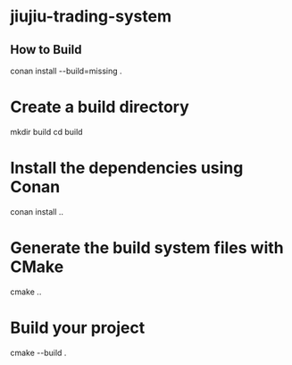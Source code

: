 # jiujiu-trading-system

## How to Build 

conan install --build=missing .

# Create a build directory
mkdir build
cd build

# Install the dependencies using Conan
conan install ..

# Generate the build system files with CMake
cmake ..

# Build your project
cmake --build .


